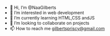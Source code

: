 - 👋 Hi, I’m @NaaGilberts
- 👀 I’m interested in web development
- 🌱 I’m currently learning HTML,CSS andJS
- 💞️ I’m looking to collaborate on projects
- 📫 How to reach me gilbertspriscy@gmail.com

<!---
NaaGilberts/NaaGilberts is a ✨ special ✨ repository because its `README.md` (this file) appears on your GitHub profile.
You can click the Preview link to take a look at your changes.
--->
